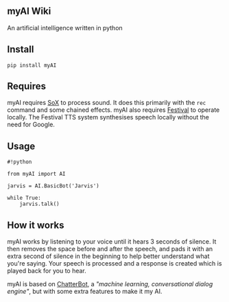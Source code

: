 myAI Wiki
---------

An artificial intelligence written in python

Install
-------

	pip install myAI

Requires
--------

myAI requires [SoX] to process sound. It does this primarily with the `rec`
command and some chained effects. myAI also requires [Festival] to operate
locally. The Festival TTS system synthesises speech locally without the
need for Google.

Usage
-----

```
#!python

from myAI import AI

jarvis = AI.BasicBot('Jarvis')

while True:
	jarvis.talk()
```

How it works
------------

myAI works by listening to your voice until it hears 3 seconds of silence. It
then removes the space before and after the speech, and pads it with an extra
second of silence in the beginning to help better understand what you're
saying. Your speech is processed and a response is created which is played
back for you to hear.

myAI is based on [ChatterBot], a *"machine learning, conversational dialog
engine"*, but with some extra features to make it my AI.

[SoX]: http://sourceforge.net/projects/sox/files/latest/download?source=files
[Festival]: http://www.cstr.ed.ac.uk/projects/festival/
[ChatterBot]: https://github.com/gunthercox/ChatterBot
